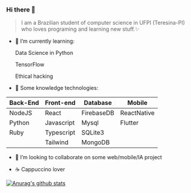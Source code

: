 ### Hi there 👋

<blockquote>
I am a Brazilian student of computer science in UFPI (Teresina-PI) who loves programing and learning new stuff.✨ 
</blockquote>

- 🌱 I’m currently learning:
<ul> Data Science in Python </ul>
<ul> TensorFlow </ul>
<ul> Ethical hacking</ul>

- 🔭 Some knowledge technologies:

| Back-End  | Front-end  | Database | Mobile  |
|---|---|---|---|
| NodeJS  | React | FirebaseDB | ReactNative |
| Python | Javascript | Mysql | Flutter |
| Ruby | Typescript | SQLite3 | |
|  | Tailwind  |  MongoDB | |

- 👯 I’m looking to collaborate on some web/mobile/IA project

- ☕ Cappuccino lover

[![Anurag's github stats](https://github-readme-stats.vercel.app/api?username=MrPinabutter)](https://github.com/anuraghazra/github-readme-stats)

<!--
**MrPinabutter/MrPinabutter** is a ✨ _special_ repository because its `README.md` (this file) appears on your GitHub profile.

Here are some ideas to get you started:

 on ...
 ...
- 🤔 I’m looking for help with ...
- 💬 Ask me about ...
- 📫 How to reach me: ...
- 😄 Pronouns: ...
- ⚡ Fun fact: ...
-->
